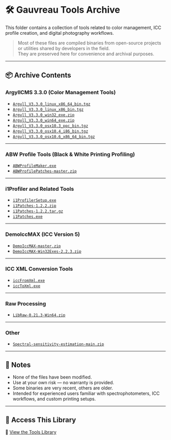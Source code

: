 # 🛠️ Gauvreau Tools Archive

This folder contains a collection of tools related to color management, ICC profile creation, and digital photography workflows.

> Most of these files are compiled binaries from open-source projects or utilities shared by developers in the field.  
> They are preserved here for convenience and archival purposes.

---

## 📦 Archive Contents

### ArgyllCMS 3.3.0 (Color Management Tools)

- [`Argyll_V3.3.0_linux_x86_64_bin.tgz`](https://archive.org/download/gauvreau-tools-archive/Argyll_V3.3.0_linux_x86_64_bin.tgz)
- [`Argyll_V3.3.0_linux_x86_bin.tgz`](https://archive.org/download/gauvreau-tools-archive/Argyll_V3.3.0_linux_x86_bin.tgz)
- [`Argyll_V3.3.0_win32_exe.zip`](https://archive.org/download/gauvreau-tools-archive/Argyll_V3.3.0_win32_exe.zip)
- [`Argyll_V3.3.0_win64_exe.zip`](https://archive.org/download/gauvreau-tools-archive/Argyll_V3.3.0_win64_exe.zip)
- [`Argyll_V3.3.0_osx10.3_ppc_bin.tgz`](https://archive.org/download/gauvreau-tools-archive/Argyll_V3.3.0_osx10.3_ppc_bin.tgz)
- [`Argyll_V3.3.0_osx10.4_i86_bin.tgz`](https://archive.org/download/gauvreau-tools-archive/Argyll_V3.3.0_osx10.4_i86_bin.tgz)
- [`Argyll_V3.3.0_osx10.6_x86_64_bin.tgz`](https://archive.org/download/gauvreau-tools-archive/Argyll_V3.3.0_osx10.6_x86_64_bin.tgz)

---

### ABW Profile Tools (Black & White Printing Profiling)

- [`ABWProfileMaker.exe`](https://archive.org/download/gauvreau-tools-archive/ABWProfileMaker.exe)
- [`ABWProfilePatches-master.zip`](https://archive.org/download/gauvreau-tools-archive/ABWProfilePatches-master.zip)

---

### i1Profiler and Related Tools

- [`i1ProfilerSetup.exe`](https://archive.org/download/gauvreau-tools-archive/i1ProfilerSetup.exe)
- [`i1Patches-1.2.2.zip`](https://archive.org/download/gauvreau-tools-archive/i1Patches-1.2.2.zip)
- [`i1Patches-1.2.2.tar.gz`](https://archive.org/download/gauvreau-tools-archive/i1Patches-1.2.2.tar.gz)
- [`i1Patches.exe`](https://archive.org/download/gauvreau-tools-archive/i1Patches.exe)

---

### DemoIccMAX (ICC Version 5)

- [`DemoIccMAX-master.zip`](https://archive.org/download/gauvreau-tools-archive/DemoIccMAX-master.zip)
- [`DemoIccMAX-Win32Exes-2.2.3.zip`](https://archive.org/download/gauvreau-tools-archive/DemoIccMAX-Win32Exes-2.2.3.zip)

---

### ICC XML Conversion Tools

- [`iccFromXml.exe`](https://archive.org/download/gauvreau-tools-archive/iccFromXml.exe)
- [`iccToXml.exe`](https://archive.org/download/gauvreau-tools-archive/iccToXml.exe)

---

### Raw Processing

- [`LibRaw-0.21.3-Win64.zip`](https://archive.org/download/gauvreau-tools-archive/LibRaw-0.21.3-Win64.zip)

---

### Other

- [`Spectral-sensitivity-estimation-main.zip`](https://archive.org/download/gauvreau-tools-archive/Spectral-sensitivity-estimation-main.zip)

---

## 📝 Notes

- None of the files have been modified.
- Use at your own risk — no warranty is provided.
- Some binaries are very recent, others are older.
- Intended for experienced users familiar with spectrophotometers, ICC workflows, and custom printing setups.

---

## 🔗 Access This Library

📂 [View the Tools Library](https://web.archive.org/web/20250401000000/https://gauvreauyves.github.io/FineArtBooks/tools/)


